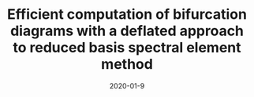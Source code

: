 ---
title: "Efficient computation of bifurcation diagrams with a deflated approach to reduced basis spectral element method"
collection: publications
permalink: /publication/2020-01-9-Efficient-computation-of-bifurcation-diagrams-with-a-deflated-approach-to-reduced-basis-spectral-element-method
date: 2020-01-9
item: 8
venue: 'Advances in Computational Mathematics'
paperurl: 'https://doi.org/10.1007/s10444-020-09827-6'
authors: 'M. Pintore, F. Pichi, M. Hess, G. Rozza, C. Canuto'
pubsource: 'journal'
biblio: >
     @article{pintore2019efficient,\
 
     author = {Pintore, M. and Pichi, F. and Hess, M. and Rozza, G. and Canuto, C.},\
 
     title = {Efficient computation of bifurcation diagrams with a deflated approach to reduced basis spectral element method},\
 
     journal = {Advances in Computational Mathematics},\
 
     volume = {47},\
 
     number = {1},\
 
     year = {2020},\
 
     doi = {10.1007/s10444-020-09827-6}}
---